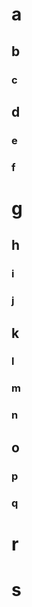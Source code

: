 # a
## b 
### c
## d
### e
### f

# g
## h

### i
### j
## k 
### l
### m
### n
## o
### p
### q

# r

# s
